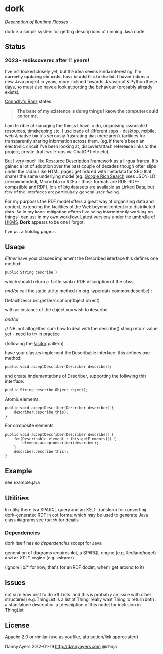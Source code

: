 # dork

_Description of Runtime Klasses_

dork is a simple system for getting descriptions of running Java code

## Status

### 2023 - rediscovered after 11 years!

I've not looked closely yet, but the idea seems kinda interesting. I'm currently updating old code, have to add this to the list. I haven't done a new Java project in years, more inclined towards Javascript & Python these days, so must also have a look at porting the behaviour (probably already exists).

[Connolly's Bane](https://www.madmode.com/) states :

> **The bane of my existence is doing things I know the computer could do for me.**

I am terrible at managing the things I have to do, organising associated resources, timekeeping etc. I use loads of different apps - desktop, mobile, web & native but it's seriously frustrating that there aren't facilities for transparently sharing information across them. (eg. if there's been an electronic circuit I've been looking at, discover/attach reference links to the project, create draft write-ups via ChatGPT etc etc).

But I very much like [Resource Description Framework](https://en.wikipedia.org/wiki/Resource_Description_Framework) as a lingua franca. It's gained a lot of adoption over the past couple of decades though often slips under the radar. Like HTML pages get riddled with metadata for SEO that shares the same underlying model (eg. [Google Rich Search](https://developers.google.com/search/docs/appearance/structured-data/sd-policies) uses JSON-LD (recommended), Microdata or RDFa - those formats are RDF, RDF-compatible and RDF), lots of big datasets are available as Linked Data, but few of the interfaces are particularly general user-facing.

For my purposes the RDF model offers a great way of organizing data and content, extending the facilities of the Web beyond content into distributed data. So in my bane-mitigation efforts I've being intermittently working on things I can use in my own workflow. Latest versions under the umbrella of [HKMS](https://hyperdata.it/hkms/). **Dork** appears to be one I forgot.

I've put a holding page at

## Usage

_*Either*_
have your classes implement the Described interface
this defines one method:

    public String describe()

which should return a Turtle syntax RDF description of the class

_*and/or*_
call the static utility method (in org.hyperdata.common.describe) :

DefaultDescriber.getDescription(Object object)

with an instance of the object you wish to describe

_*and/or*_

// NB. not altogether sure how to deal with the describe() string return value yet - need to try in practice

(following the [Visitor](http://en.wikipedia.org/wiki/Visitor_pattern) pattern)

have your classes implement the Describable interface:
this defines one method:

    public void acceptDescriber(Describer describer);

and create implementations of Describer, supporting the following this interface:

    public String describe(Object object);

Atomic elements:

    public void acceptDescriber(Describer describer) {
    	describer.describe(this);
    }

For composite elements:

    public void acceptDescriber(Describer describer) {
    	for(Describable element : this.getElements()) {
    		element.acceptDescriber(describer);
    	}
    	describer.describe(this);
    }

## Example

see Example.java

## Utilities

In utils/ there is a SPARQL query and an XSLT transform for converting dork-generated RDF in dot format
which may be used to generate Java class diagrams
see _run.sh_ for details

### Dependencies

dork itself has _no dependencies_ except for Java

generation of diagrams requires dot, a SPARQL engine (e.g. Redland/roqet) and an XSLT engine (e.g. xsltproc)

(ignore lib/\* for now, that's for an RDF doclet, when I get around to it)

## Issues

not sure how best to do rdf:Lists (and this is probably an issue with other structures)
e.g. ThingList is a list of Thing, really want Thing to return both :
a standalone description
a [description of this node] for inclusion in ThingList

## License

Apache 2.0 or similar
(use as you like, attribution/link appreciated)

Danny Ayers 2012-01-19
http://dannyayers.com
@danja
